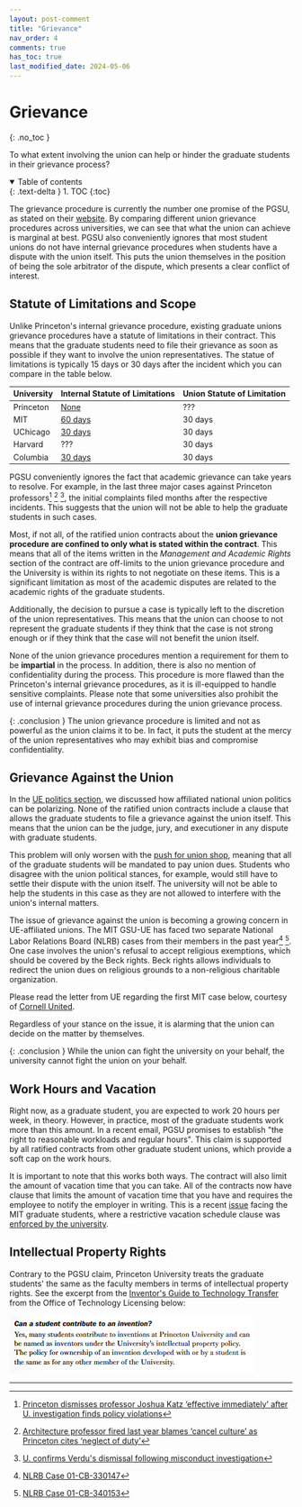 ```yaml
---
layout: post-comment
title: "Grievance"
nav_order: 4
comments: true
has_toc: true
last_modified_date: 2024-05-06
---
```

# Grievance
{: .no_toc }

To what extent involving the union can help or hinder the graduate students in their grievance process?

<details open markdown="block">
  <summary>
    Table of contents
  </summary>
  {: .text-delta }
1. TOC
{:toc}
</details>

The grievance procedure is currently the number one promise of the PGSU, as stated on their [website](https://www.princetongsu.org/our-platform/). By comparing different union grievance procedures across universities, we can see that what the union can achieve is marginal at best. PGSU also conveniently ignores that most student unions do not have internal grievance procedures when students have a dispute with the union itself. This puts the union themselves in the position of being the sole arbitrator of the dispute, which presents a clear conflict of interest.

## Statute of Limitations and Scope

Unlike Princeton's internal grievance procedure, existing graduate unions grievance procedures have a statute of limitations in their contract. This means that the graduate students need to file their grievance as soon as possible if they want to involve the union representatives. The statue of limitations is typically 15 days or 30 days after the incident which you can compare in the table below.

| University | Internal Statute of Limitations | Union Statute of Limitation |
| :- | :- | :- |
| Princeton | [None](https://rrr.princeton.edu/2023/students-and-university/26-graduate-school#comp267) | ??? |
| MIT | [60 days](https://studentlife.mit.edu/das/accommodation-procedures/students/grievance-procedure) | 30 days |
| UChicago | [30 days](https://grad.uchicago.edu/academic-support/grievance-policy-and-resources/) | 30 days |
| Harvard | ??? | 30 days |
| Columbia | [30 days](https://www.gsas.columbia.edu/content/grievance-policy) | 30 days |


PGSU conveniently ignores the fact that academic grievance can take years to resolve. For example, in the last three major cases against Princeton professors[^katz] [^polo] [^verdu], the initial complaints filed months after the respective incidents. This suggests that the union will not be able to help the graduate students in such cases.

Most, if not all, of the ratified union contracts about the **union grievance procedure are confined to only what is stated within the contract**. This means that all of the items written in the *Management and Academic Rights* section of the contract are off-limits to the union grievance procedure and the University is within its rights to not negotiate on these items. This is a significant limitation as most of the academic disputes are related to the academic rights of the graduate students.

Additionally, the decision to pursue a case is typically left to the discretion of the union representatives. This means that the union can choose to not represent the graduate students if they think that the case is not strong enough or if they think that the case will not benefit the union itself.

None of the union grievance procedures mention a requirement for them to be **impartial** in the process. In addition, there is also no mention of confidentiality during the process. This procedure is more flawed than the Princeton's internal grievance procedures, as it is ill-equipped to handle sensitive complaints. Please note that some universities also prohibit the use of internal grievance procedures during the union grievance process.

{: .conclusion }
The union grievance procedure is limited and not as powerful as the union claims it to be. In fact, it puts the student at the mercy of the union representatives who may exhibit bias and compromise confidentiality.

## Grievance Against the Union

In the [UE politics section](./ue#ue-politics), we discussed how affiliated national union politics can be polarizing. None of the ratified union contracts include a clause that allows the graduate students to file a grievance against the union itself. This means that the union can be the judge, jury, and executioner in any dispute with graduate students.

This problem will only worsen with the [push for union shop](./ue#ue-demands-union-shop), meaning that all of the graduate students will be mandated to pay union dues. Students who disagree with the union political stances, for example, would still have to settle their dispute with the union itself. The university will not be able to help the students in this case as they are not allowed to interfere with the union's internal matters.

The issue of grievance against the union is becoming a growing concern in UE-affiliated unions. The MIT GSU-UE has faced two separate National Labor Relations Board (NLRB) cases from their members in the past year[^mitnlrb1] [^mitnlrb2]. One case involves the union's refusal to accept religious exemptions, which should be covered by the Beck rights. Beck rights allows individuals to redirect the union dues on religious grounds to a non-religious charitable organization.

Please read the letter from UE regarding the first MIT case below, courtesy of [Cornell United](https://sites.google.com/view/cornell-united/).

<object data="../assets/pdf/fsa_mit.pdf" width="100%" height="500" type='application/pdf'></object>

Regardless of your stance on the issue, it is alarming that the union can decide on the matter by themselves.

{: .conclusion }
While the union can fight the university on your behalf, the university cannot fight the union on your behalf.

## Work Hours and Vacation

Right now, as a graduate student, you are expected to work 20 hours per week, in theory. However, in practice, most of the graduate students work more than this amount. In a recent email, PGSU promises to establish "the right to reasonable workloads and regular hours". This claim is supported by all ratified contracts from other graduate student unions, which provide a soft cap on the work hours.

It is important to note that this works both ways. The contract will also limit the amount of vacation time that you can take. All of the contracts now have clause that limits the amount of vacation time that you have and requires the employee to notify the employer in writing. This is a recent [issue](https://www.reddit.com/r/mit/comments/18c83be/new_vacation_policy/) facing the MIT graduate students, where a restrictive vacation schedule clause was [enforced by the university](https://news.mit.edu/2024/3-questions-implementing-mit-graduate-student-union-collective-bargaining-agreement-0116).

## Intellectual Property Rights

Contrary to the PGSU claim, Princeton University treats the graduate students' the same as the faculty members in terms of intellectual property rights. See the excerpt from the [Inventor's Guide to Technology Transfer](https://www.calameo.com/read/000804975c688e7f23241) from the Office of Technology Licensing below:

![Equal Intellectual Rights](/assets/images/sirights.png)

----
[^katz]: [Princeton dismisses professor Joshua Katz ‘effective immediately’ after U. investigation finds policy violations](https://www.dailyprincetonian.com/article/2022/05/princeton-professor-joshua-katz-fired-classics-investigation-board-of-trustees)
[^polo]: [Architecture professor fired last year blames ‘cancel culture’ as Princeton cites ‘neglect of duty’](https://www.dailyprincetonian.com/article/2022/06/architecture-free-speech-princeton-school-alejandro-zaera-polo)
[^verdu]: [U. confirms Verdu's dismissal following misconduct investigation](https://www.dailyprincetonian.com/article/2018/09/verdu-dismissed)
[^mitnlrb1]: [NLRB Case 01-CB-330147](https://www.nlrb.gov/case/01-CB-330147)
[^mitnlrb2]: [NLRB Case 01-CB-340153](https://www.nlrb.gov/case/01-CB-340153)